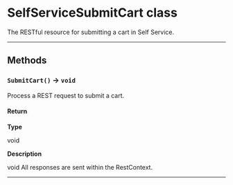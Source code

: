 # SelfServiceSubmitCart class

The RESTful resource for submitting a cart in Self Service.

---
## Methods
### `SubmitCart()` → `void`

Process a REST request to submit a cart.

#### Return

**Type**

void

**Description**

void All responses are sent within the RestContext.

---
